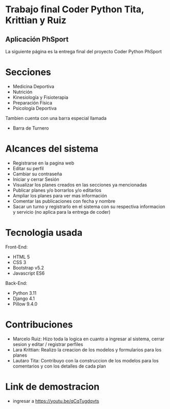 # Trabajo final Coder Python Tita, Krittian y Ruiz
## Aplicación PhSport
La siguiente página es la entrega final del proyecto Coder Python PhSport

# Secciones
* Medicina Deportiva
* Nutrición
* Kinesiología y Fisioterapia
* Preparación Física
* Psicología Deportiva

 Tambien cuenta con una barra especial llamada
 
* Barra de Turnero

# Alcances del sistema

* Registrarse en la pagina web
* Editar su perfil 
* Cambiar su contraseña 
* Iniciar y cerrar Sesión
* Visualizar los planes creados en las secciones ya mencionadas
* Publicar planes y/o borrarlos y/o editarlos
* Ampliar los planes para ver mas información
* Comentar las publicaciones con fecha y nombre
* Sacar un turno y registrarlo en el sistema con su respectiva informacion y servicio (no aplica para la entrega de coder)


# Tecnologia usada

Front-End:
* HTML 5
* CSS 3
* Bootstrap v5.2
* Javascript ES6

Back-End:
* Python 3.11
* Django 4.1
* Pillow 9.4.0

# Contribuciones 

* Marcelo Ruiz: Hizo toda la logica en cuanto a ingresar al sistema, cerrar sesion y editar / registrar perfiles
* Lara Krittian: Realizo la creacion de los modelos y formularios para los planes
* Lautaro Tita: Contribuyo con la construccion de los modelos para los comentarios y con los detalles de cada plan

# Link de demostracion 
* ingresar a https://youtu.be/qCqTugdqvts
